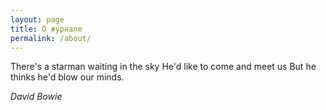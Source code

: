 ```yaml
---
layout: page
title: О журнале
permalink: /about/
---
```


There's a starman waiting in the sky
He'd like to come and meet us
But he thinks he'd blow our minds.

_David Bowie_